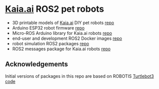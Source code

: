 # [Kaia.ai](https://kaia.ai) ROS2 pet robots

- 3D printable models of [Kaia.ai](https://kaia.ai) DIY pet robots [repo](https://github.com/kaiaai/3d_printables)
- Arduino ESP32 robot firmware [repo](https://github.com/kaiaai/kaia_arduino_fw/)
- Micro-ROS Arduino library for Kaia.ai robots [repo](https://github.com/kaiaai/kaia_docker/)
- end-user and development ROS2 Docker images [repo](https://github.com/kaiaai/kaia_docker/)
- robot simulation ROS2 packages [repo](https://github.com/kaiaai/kaia_sims/)
- ROS2 messages package for Kaia.ai robots [repo](https://github.com/kaiaai/kaia_msgs/)

## Acknowledgements
Initial versions of packages in this repo are based on ROBOTIS [Turtlebot3 code](https://github.com/ROBOTIS-GIT/turtlebot3)
